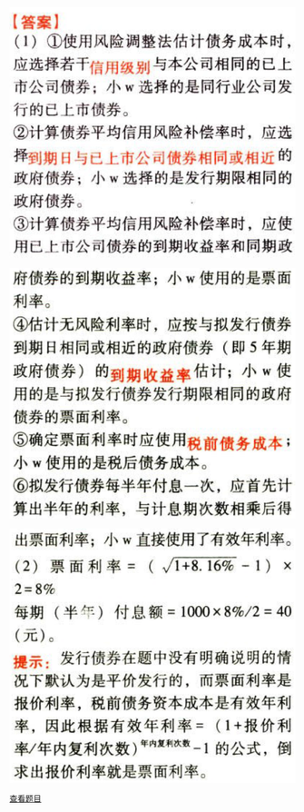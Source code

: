![](be10f89027e44ec880f0e93e78e22c51.png)

![](3748f0db0658055c1eb8de04437613b4.png)

![](096466bc0ad3d0e45f2e4076cb79ac09.png)

[查看题目](../C04资本成本.本章真题.md#15-题目)

